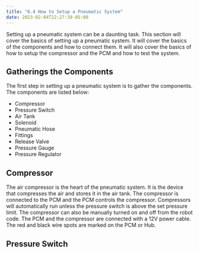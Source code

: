 ```yaml
---
title: "6.4 How to Setup a Pneumatic System"
date: 2023-02-04T22:27:39-05:00
---
```


Setting up a pneumatic system can be a daunting task. This section will cover the basics of setting up a pneumatic system. It will cover the basics of the components and how to connect them. It will also cover the basics of how to setup the compressor and the PCM and how to test the system.

## Gatherings the Components

The first step in setting up a pneumatic system is to gather the components. The components are listed below:

- Compressor
- Pressure Switch
- Air Tank
- Solenoid
- Pneumatic Hose
- Fittings
- Release Valve
- Pressure Gauge
- Pressure Regulator

## Compressor

The air compressor is the heart of the pneumatic system. It is the device that compresses the air and stores it in the air tank. The compressor is connected to the PCM and the PCM controls the compressor. Compressors will automatically run unless the pressure switch is above the set pressure limit. The compressor can also be manually turned on and off from the robot code. The PCM and the compressor are connected with a 12V power cable. The red and black wire spots are marked on the PCM or Hub.

## Pressure Switch
